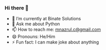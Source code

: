 ### Hi there 👋

<!--
**mnislam01/mnislam01** is a ✨ _special_ ✨ repository because its `README.md` (this file) appears on your GitHub profile.
-->

- 🔭 I’m currently at Binate Solutions
- 💬 Ask me about Python
- 📫 How to reach me: mnazrul.c@gmail.com
- 😄 Pronouns: He/Him
- ⚡ Fun fact: I can make joke about anything
